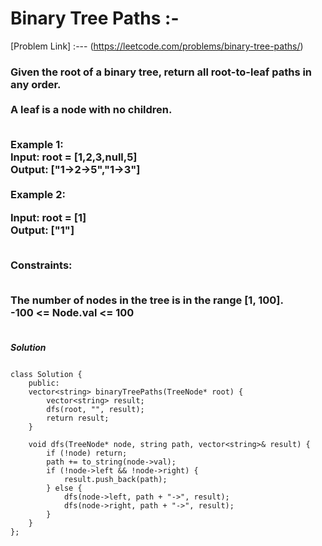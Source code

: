 # Binary Tree Paths :-

[Problem Link] :--- (https://leetcode.com/problems/binary-tree-paths/)

<h3>
Given the root of a binary tree, return all root-to-leaf paths in any order.
<br><br>
A leaf is a node with no children.<br><br>

Example 1:<br>
Input: root = [1,2,3,null,5]<br>
Output: ["1->2->5","1->3"]<br><br>
Example 2:<br>

Input: root = [1]<br>
Output: ["1"]<br><br>
 

Constraints:<br><br>

The number of nodes in the tree is in the range [1, 100].<br>
-100 <= Node.val <= 100<br><br>
  
</h3>

***Solution***

```

class Solution {
    public:
    vector<string> binaryTreePaths(TreeNode* root) {
        vector<string> result;
        dfs(root, "", result);
        return result;
    }

    void dfs(TreeNode* node, string path, vector<string>& result) {
        if (!node) return;
        path += to_string(node->val);
        if (!node->left && !node->right) {
            result.push_back(path);
        } else {
            dfs(node->left, path + "->", result);
            dfs(node->right, path + "->", result);
        }
    }
};

```
